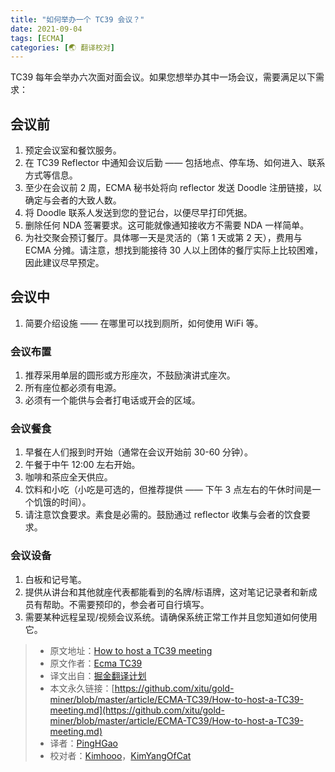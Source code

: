 ```yaml
---
title: "如何举办一个 TC39 会议？"
date: 2021-09-04
tags: [ECMA]
categories: [🌏 翻译校对]
---
```


TC39 每年会举办六次面对面会议。如果您想举办其中一场会议，需要满足以下需求：

## 会议前
1. 预定会议室和餐饮服务。
1. 在 TC39 Reflector 中通知会议后勤 —— 包括地点、停车场、如何进入、联系方式等信息。
1. 至少在会议前 2 周，ECMA 秘书处将向 reflector 发送 Doodle 注册链接，以确定与会者的大致人数。
1. 将 Doodle 联系人发送到您的登记台，以便尽早打印凭据。
1. 删除任何 NDA 签署要求。这可能就像通知接收方不需要 NDA 一样简单。
1. 为社交聚会预订餐厅。具体哪一天是灵活的（第 1 天或第 2 天），费用与 ECMA 分摊。请注意，想找到能接待 30 人以上团体的餐厅实际上比较困难，因此建议尽早预定。

## 会议中
1. 简要介绍设施 —— 在哪里可以找到厕所，如何使用 WiFi 等。

### 会议布置
1. 推荐采用单层的圆形或方形座次，不鼓励演讲式座次。
1. 所有座位都必须有电源。
1. 必须有一个能供与会者打电话或开会的区域。

### 会议餐食
1. 早餐在人们报到时开始（通常在会议开始前 30-60 分钟）。
1. 午餐于中午 12:00 左右开始。
1. 咖啡和茶应全天供应。
1. 饮料和小吃（小吃是可选的，但推荐提供 —— 下午 3 点左右的午休时间是一个饥饿的时间）。
1. 请注意饮食要求。素食是必需的。鼓励通过 reflector 收集与会者的饮食要求。

### 会议设备
1. 白板和记号笔。
1. 提供从讲台和其他就座代表都能看到的名牌/标语牌，这对笔记记录者和新成员有帮助。不需要预印的，参会者可自行填写。
1. 需要某种远程呈现/视频会议系统。请确保系统正常工作并且您知道如何使用它。

> * 原文地址：[How to host a TC39 meeting](https://github.com/tc39/how-we-work/blob/master/host.md)
> * 原文作者：[Ecma TC39](https://github.com/tc39/how-we-work)
> * 译文出自：[掘金翻译计划](https://github.com/xitu/gold-miner)
> * 本文永久链接：[https://github.com/xitu/gold-miner/blob/master/article/ECMA-TC39/How-to-host-a-TC39-meeting.md](https://github.com/xitu/gold-miner/blob/master/article/ECMA-TC39/How-to-host-a-TC39-meeting.md)
> * 译者：[PingHGao](https://github.com/PingHGao)
> * 校对者：[Kimhooo](https://github.com/Kimhooo)，[KimYangOfCat](https://github.com/KimYangOfCat)